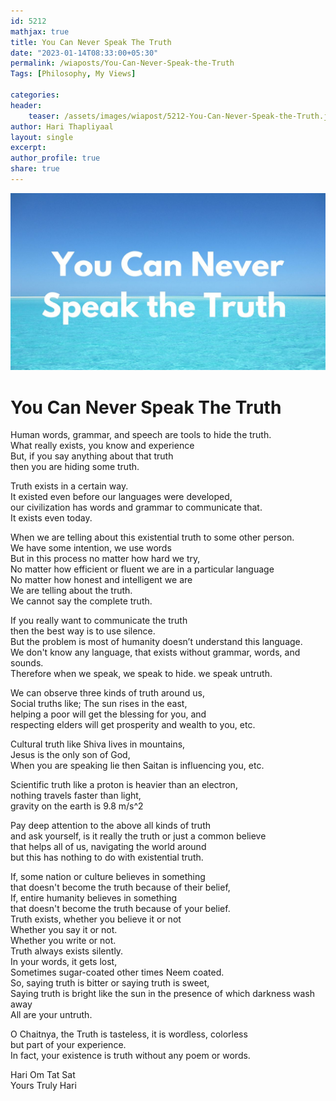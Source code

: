```yaml
---                    
id: 5212                    
mathjax: true                    
title: You Can Never Speak The Truth                 
date: "2023-01-14T08:33:00+05:30"                    
permalink: /wiaposts/You-Can-Never-Speak-the-Truth                 
Tags: [Philosophy, My Views]             
                    
categories:                    
header:                    
    teaser: /assets/images/wiapost/5212-You-Can-Never-Speak-the-Truth.jpg                   
author: Hari Thapliyaal                    
layout: single                    
excerpt:                    
author_profile: true                    
share: true                    
---                    
```

                    
![The Logic of Entangled Mind](/assets/images/wiapost/5212-You-Can-Never-Speak-the-Truth.jpg )                    
                       
# You Can Never Speak The Truth         
        
Human words, grammar, and speech are tools to hide the truth.    
What really exists, you know and experience    
But, if you say anything about that truth     
then you are hiding some truth.    
    
Truth exists in a certain way.    
It existed even before our languages were developed,     
our civilization has words and grammar to communicate that.    
It exists even today.    
    
When we are telling about this existential truth to some other person.    
We have some intention, we use words    
But in this process no matter how hard we try,    
No matter how efficient or fluent we are in a particular language    
No matter how honest and intelligent we are    
We are telling about the truth.    
We cannot say the complete truth.    
    
If you really want to communicate the truth    
then the best way is to use silence.    
But the problem is most of humanity doesn’t understand this language.    
We don't know any language, that exists without grammar, words, and sounds.    
Therefore when we speak, we speak to hide. we speak untruth.    
    
We can observe three kinds of truth around us,    
Social truths like; The sun rises in the east,     
helping a poor will get the blessing for you, and     
respecting elders will get prosperity and wealth to you, etc.    
    
Cultural truth like Shiva lives in mountains,     
Jesus is the only son of God,     
When you are speaking lie then Saitan is influencing you, etc.    
    
Scientific truth like a proton is heavier than an electron,     
nothing travels faster than light,     
gravity on the earth is 9.8 m/s^2    
    
Pay deep attention to the above all kinds of truth     
and ask yourself, is it really the truth or just a common believe     
that helps all of us, navigating the world around     
but this has nothing to do with existential truth.    
    
If, some nation or culture believes in something     
that doesn't become the truth because of their belief,    
If, entire humanity believes in something     
that doesn't become the truth because of your belief.    
Truth exists, whether you believe it or not     
Whether you say it or not.    
Whether you write or not.    
Truth always exists silently.    
In your words, it gets lost,     
Sometimes sugar-coated other times Neem coated.     
So, saying truth is bitter or saying truth is sweet,    
Saying truth is bright like the sun in the presence of which darkness wash away    
All are your untruth.    
    
O Chaitnya, the Truth is tasteless, it is wordless, colorless    
but part of your experience.     
In fact, your existence is truth without any poem or words.    
    
Hari Om Tat Sat    
Yours Truly Hari    
    
